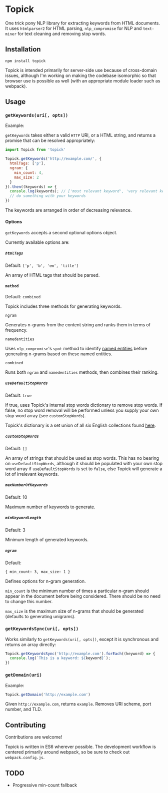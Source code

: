 # Topick

One trick pony NLP library for extracting keywords from HTML documents. It uses `htmlparser2` for HTML parsing, `nlp_compromise` for NLP and `text-miner` for text cleaning and removing stop words.

## Installation

`npm install topick`

Topick is intended primarily for server-side use because of cross-domain issues, although I'm working on making the codebase isomorphic so that browser use is possible as well (with an appropriate module loader such as webpack).

## Usage

### `getKeywords(uri[, opts])`

Example:

`getKeywords` takes either a valid `HTTP` URI, or a HTML string, and returns a promise that can be resolved appropriately:

```js
import Topick from 'topick'

Topick.getKeywords('http://example.com/', {
  htmlTags: ['p'],
  ngram: {
    min_count: 4,
    max_size: 2
  }
}).then((keywords) => {
  console.log(keywords); // ['most relevant keyword', 'very relevant keyword', 'somewhat relevant keyword']
  // do something with your keywords
})
```

The keywords are arranged in order of decreasing relevance.

#### Options

`getKeywords` accepts a second optional options object.

Currently available options are:

##### `htmlTags`

Default: `['p', 'b', 'em', 'title']`

An array of HTML tags that should be parsed.

#### `method`

Default: `combined`

Topick includes three methods for generating keywords. 

`ngram`

Generates n-grams from the content string and ranks them in terms of frequency.

`namedentities`

Uses `nlp_compromise`'s `spot` method to identify [named entities](https://en.wikipedia.org/wiki/Named-entity_recognition) before generating n-grams based on these named entities.

`combined`

Runs both `ngram` and `namedentities` methods, then combines their ranking.

##### `useDefaultStopWords`

Default: `true`

If true, uses Topick's internal stop words dictionary to remove stop words. If false, no stop word removal will be performed unless you supply your own stop word array (see `customStopWords`).

Topick's dictionary is a set union of all six English collections found [here](https://code.google.com/p/stop-words/).

##### `customStopWords`

Default: `[]`

An array of strings that should be used as stop words. This has no bearing on `useDefaultStopWords`, although it should be populated with your own stop word array if `useDefaultStopWords` is set to `false`, else Topick will generate a lot of irrelevant keywords.

##### `maxNumberOfKeywords`

Default: 10

Maximum number of keywords to generate.

##### `minKeywordLength`

Default: 3

Minimum length of generated keywords.

##### `ngram`

Default:

```
{ min_count: 3, max_size: 1 }
```

Defines options for n-gram generation. 

`min_count` is the minimum number of times a particular n-gram should appear in the document before being considered. There should be no need to change this number.

`max_size` is the maximum size of n-grams that should be generated (defaults to generating unigrams).

### `getKeywordsSync(uri[, opts])`

Works similarly to `getKeywords(uri[, opts])`, except it is synchronous and returns an array directly:

```js
Topick.getKeywordsSync('http://example.com').forEach((keyword) => {
  console.log(`This is a keyword: ${keyword}`);  
})
```

### `getDomain(uri)`

Example:

```js
Topick.getDomain('http://example.com')
```

Given `http://example.com`, returns `example`. Removes URI scheme, port number, and TLD.

## Contributing

Contributions are welcome!

Topick is written in ES6 wherever possible. The development workflow is centered primarily around webpack, so be sure to check out `webpack.config.js`.

## TODO

- Progressive min-count fallback
